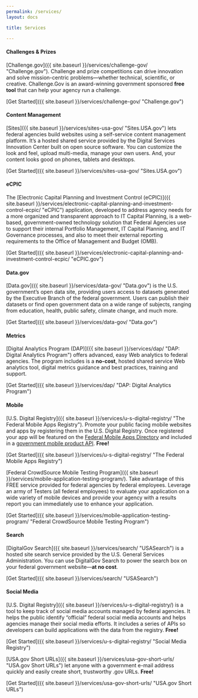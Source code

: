 ```yaml
---
permalink: /services/
layout: docs

title: Services

---
```


#### Challenges & Prizes

[Challenge.gov]({{ site.baseurl }}/services/challenge-gov/ "Challenge.gov"). Challenge and prize competitions can drive innovation and solve mission-centric problems—whether technical, scientific, or creative. Challenge.Gov is an award-winning government sponsored **free tool** that can help your agency run a challenge.

[Get Started]({{ site.baseurl }}/services/challenge-gov/ "Challenge.gov")

#### Content Management

[Sites]({{ site.baseurl }}/services/sites-usa-gov/ "Sites.USA.gov") lets federal agencies build websites using a self-service content management platform. It’s a hosted shared service provided by the Digital Services Innovation Center built on open source software. You can customize the look and feel, upload multi-media, manage your own users. And, your content looks good on phones, tablets and desktops.

[Get Started]({{ site.baseurl }}/services/sites-usa-gov/ "Sites.USA.gov")

#### eCPIC

The [Electronic Capital Planning and Investment Control (eCPIC)]({{ site.baseurl }}/services/electronic-capital-planning-and-investment-control-ecpic/ "eCPIC") application, developed to address agency needs for a more organized and transparent approach to IT Capital Planning, is a web-based, government-owned technology solution that Federal Agencies use to support their internal Portfolio Management, IT Capital Planning, and IT Governance processes, and also to meet their external reporting requirements to the Office of Management and Budget (OMB).

[Get Started]({{ site.baseurl }}/services/electronic-capital-planning-and-investment-control-ecpic/ "eCPIC.gov")

#### Data.gov

[Data.gov]({{ site.baseurl }}/services/data-gov/ "Data.gov") is the U.S. government’s open data site, providing users access to datasets generated by the Executive Branch of the federal government. Users can publish their datasets or find open government data on a wide range of subjects, ranging from education, health, public safety, climate change, and much more.

[Get Started]({{ site.baseurl }}/services/data-gov/ "Data.gov")

#### Metrics

[Digital Analytics Program (DAP)]({{ site.baseurl }}/services/dap/ "DAP: Digital Analytics Program") offers advanced, easy Web analytics to federal agencies. The program includes is a **no-cost**, hosted shared service Web analytics tool, digital metrics guidance and best practices, training and support.

[Get Started]({{ site.baseurl }}/services/dap/ "DAP: Digital Analytics Program")

#### Mobile

[U.S. Digital Registry]({{ site.baseurl }}/services/u-s-digital-registry/ "The Federal Mobile Apps Registry"). Promote your public facing mobile websites and apps by registering them in the U.S. Digital Registry. Once registered your app will be featured on the [Federal Mobile Apps Directory](http://www.usa.gov/mobileapps.shtml) and included in a [government mobile product API](https://socialmobileregistry.digitalgov.gov/#swagger-api-docs). **Free!**

[Get Started]({{ site.baseurl }}/services/u-s-digital-registry/ "The Federal Mobile Apps Registry")

[Federal CrowdSource Mobile Testing Program]({{ site.baseurl }}/services/mobile-application-testing-program/). Take advantage of this FREE service provided for federal agencies by federal employees. Leverage an army of Testers (all federal employees) to evaluate your application on a wide variety of mobile devices and provide your agency with a results report you can immediately use to enhance your application.

[Get Started]({{ site.baseurl }}/services/mobile-application-testing-program/ "Federal CrowdSource Mobile Testing Program")

#### Search

[DigitalGov Search]({{ site.baseurl }}/services/search/ "USASearch") is a hosted site search service provided by the U.S. General Services Administration. You can use DigitalGov Search to power the search box on your federal government website—**at no cost**.

[Get Started]({{ site.baseurl }}/services/search/ "USASearch")

#### Social Media

[U.S. Digital Registry]({{ site.baseurl }}/services/u-s-digital-registry/) is a tool to keep track of social media accounts managed by federal agencies. It helps the public identify “official” federal social media accounts and helps agencies manage their social media efforts. It includes a series of APIs so developers can build applications with the data from the registry. **Free!**

[Get Started]({{ site.baseurl }}/services/u-s-digital-registry/ "Social Media Registry")

[USA.gov Short URLs]({{ site.baseurl }}/services/usa-gov-short-urls/ "USA.gov Short URLs") let anyone with a government e-mail address quickly and easily create short, trustworthy .gov URLs. **Free!**

[Get Started]({{ site.baseurl }}/services/usa-gov-short-urls/ "USA.gov Short URLs")
